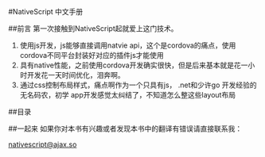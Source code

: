 #NativeScript 中文手册

##前言
第一次接触到NativeScript起就爱上这门技术。

1. 使用js开发，js能够直接调用natvie api，这个是cordova的痛点，使用cordova不同平台封装好对应的插件js才能使用
2. 具有native性能，之前使用cordova开发确实很快，但是后来基本就是花一小时开发花一天时间优化，泪奔啊。
3. 通过css控制布局样式，痛点啊作为一个只具有js， .net和少许go
开发经验的无名码农，初学 app开发感觉太纠结了，不知道怎么整这些layout布局

##目录



##一起来
如果你对本书有兴趣或者发现本书中的翻译有错误请直接联系我：

nativescript@ajax.so
